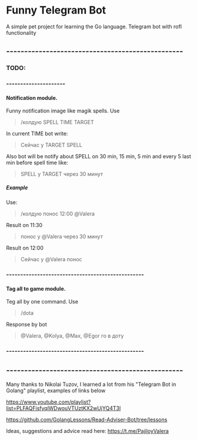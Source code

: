 # Funny Telegram Bot
A simple pet project for learning the Go language. 
Telegram bot with rofl functionality
## -------------------------------------------------
### TODO:
### ---------------------
#### Notification module.
Funny notification image like magik spells.
Use
> /колдую SPELL TIME TARGET 

In current TIME bot write:
> Сейчас у TARGET SPELL

Also bot will be notify about SPELL on 30 min, 15 min, 5 min and every 5 last min before spell time like:
> SPELL у TARGET через 30 минут

##### Example
Use:
> /колдую понос 12:00 @Valera

Result on 11:30

> понос у @Valera через 30 минут

Result on 12:00

> Сейчас у @Valera понос

### -------------------------------------------------
#### Tag all to game module.
Teg all by one command.
Use 
> /dota 

Response by bot
> @Valera, @Kolya, @Max, @Egor го в доту
### -------------------------------------------------


## -------------------------------------------------
Many thanks to Nikolai Tuzov, I learned a lot from his "Telegram Bot in Golang" playlist, examples of links below

https://www.youtube.com/playlist?list=PLFAQFisfyqlWDwouVTUztKX2wUjYQ4T3l

https://github.com/GolangLessons/Read-Adviser-Bot/tree/lessons

Ideas, suggestions and advice read here: https://t.me/PajiloyValera

